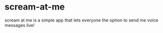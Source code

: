 # scream-at-me
scream at me is a simple app that lets everyone the option to send me voice messages live!
